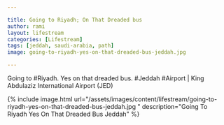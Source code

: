 ```yaml
---

title: Going to Riyadh; On That Dreaded bus
author: rami
layout: lifestream 
categories: [Lifestream]
tags: [jeddah, saudi-arabia, path] 
image: going-to-riyadh-yes-on-that-dreaded-bus-jeddah.jpg 

---
```


Going to #Riyadh. Yes on that dreaded bus. #Jeddah #Airport | King Abdulaziz International Airport (JED) 

{% include image.html url="/assets/images/content/lifestream/going-to-riyadh-yes-on-that-dreaded-bus-jeddah.jpg " description="Going To Riyadh Yes On That Dreaded Bus Jeddah" %}
